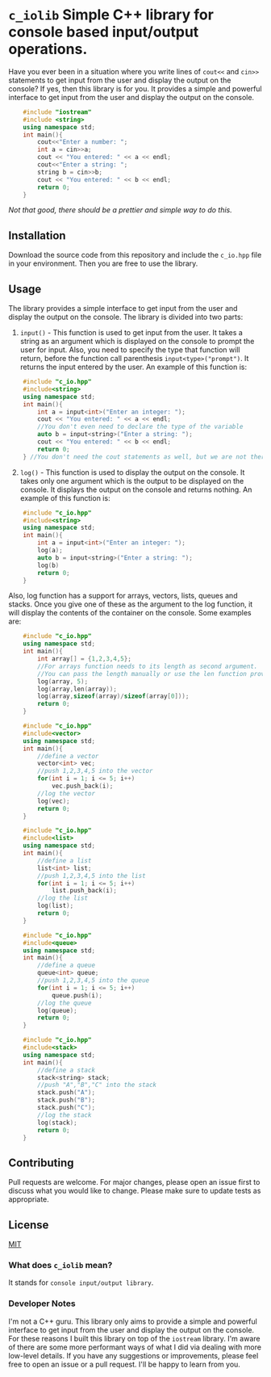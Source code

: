# `c_iolib` Simple C++ library for console based input/output operations.
Have you ever been in a situation where you write lines of `cout<<` and
`cin>>` statements to get input from the user and display the output on the
console? If yes, then this library is for you. It provides a simple and powerful
interface to get input from the user and display the output on the console.
```c++
    #include "iostream"
    #include <string>
    using namespace std;
    int main(){
        cout<<"Enter a number: ";
        int a = cin>>a;
        cout << "You entered: " << a << endl;
        cout<<"Enter a string: ";
        string b = cin>>b;
        cout << "You entered: " << b << endl;
        return 0;
    }
```
_Not that good, there should be a prettier and simple way to do this._

## Installation
Download the source code from this repository and include the `c_io.hpp` file
in your environment. Then you are free to use the library.
## Usage
The library provides a simple interface to get input from the user and display
the output on the console. The library is divided into two parts:
1. `input()` - This function is used to get input from the user. It takes a
   string as an argument which is displayed on the console to prompt the user
   for input. Also, you need to specify the type that function will return, before
   the function call parenthesis `input<type>("prompt")`. It returns the input entered by the user.
    An example of this function is:
```c++
    #include "c_io.hpp"
    #include<string>
    using namespace std;
    int main(){
        int a = input<int>("Enter an integer: ");
        cout << "You entered: " << a << endl;
        //You don't even need to declare the type of the variable
        auto b = input<string>("Enter a string: ");
        cout << "You entered: " << b << endl;
        return 0;
    } //You don't need the cout statements as well, but we are not there yet :)    
```

2. `log()` - This function is used to display the output on the console. It takes
   only one argument which is the output to be displayed on the console. It displays 
   the output on the console and returns nothing.
   An example of this function is:
```c++
    #include "c_io.hpp"
    #include<string>
    using namespace std;
    int main(){
        int a = input<int>("Enter an integer: ");
        log(a);
        auto b = input<string>("Enter a string: ");
        log(b)
        return 0;
    } 
```
Also, log function has a support for arrays, vectors, lists, queues and stacks. Once you
give one of these as the argument to the log function, it will display the contents of the
container on the console. Some examples are:
```c++
    #include "c_io.hpp"
    using namespace std;
    int main(){
        int array[] = {1,2,3,4,5};
        //For arrays function needs to its length as second argument. 
        //You can pass the length manually or use the len function provided by the library.
        log(array, 5);
        log(array,len(array));
        log(array,sizeof(array)/sizeof(array[0]));
        return 0;
    } 
```
```c++
    #include "c_io.hpp"
    #include<vector>
    using namespace std;
    int main(){
        //define a vector
        vector<int> vec;
        //push 1,2,3,4,5 into the vector
        for(int i = 1; i <= 5; i++)
            vec.push_back(i);
        //log the vector
        log(vec);
        return 0;		
    } 
```
```c++
    #include "c_io.hpp"
    #include<list>
    using namespace std;
    int main(){
        //define a list
        list<int> list;
        //push 1,2,3,4,5 into the list
        for(int i = 1; i <= 5; i++)
            list.push_back(i);
        //log the list
        log(list);
        return 0;
    } 
```
```c++
    #include "c_io.hpp"
    #include<queue>
    using namespace std;
    int main(){
        //define a queue
        queue<int> queue;
        //push 1,2,3,4,5 into the queue
        for(int i = 1; i <= 5; i++)
            queue.push(i);
        //log the queue
        log(queue);
        return 0;		
    } 
```
```c++
    #include "c_io.hpp"
    #include<stack>
    using namespace std;
    int main(){
        //define a stack
        stack<string> stack;
        //push "A","B","C" into the stack
        stack.push("A");
        stack.push("B");
        stack.push("C");
        //log the stack
        log(stack);
        return 0;		
    } 
```
## Contributing
Pull requests are welcome. For major changes, 
please open an issue first to discuss what you would like to change.
Please make sure to update tests as appropriate.
## License
[MIT](https://choosealicense.com/licenses/mit/)

### What does `c_iolib` mean?
It stands for `console input/output library`.

### Developer Notes
I'm not a C++ guru. This library only aims to provide a simple and powerful interface to get 
input from the user and display the output on the console. For these reasons I built this library
on top of the `iostream` library. I'm aware of there are some more performant ways of what I did
via dealing with more low-level details. If you have any suggestions or improvements, please feel 
free to open an issue or a pull request. I'll be happy to learn from you.